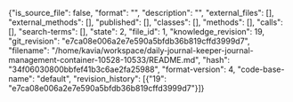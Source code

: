 {"is_source_file": false, "format": "", "description": "", "external_files": [], "external_methods": [], "published": [], "classes": [], "methods": [], "calls": [], "search-terms": [], "state": 2, "file_id": 1, "knowledge_revision": 19, "git_revision": "e7ca08e006a2e7e590a5bfdb36b819cffd3999d7", "filename": "/home/kavia/workspace/daily-journal-keeper-journal-management-container-10528-10533/README.md", "hash": "34f06030800bbfef41b3c6ae2fa25988", "format-version": 4, "code-base-name": "default", "revision_history": [{"19": "e7ca08e006a2e7e590a5bfdb36b819cffd3999d7"}]}